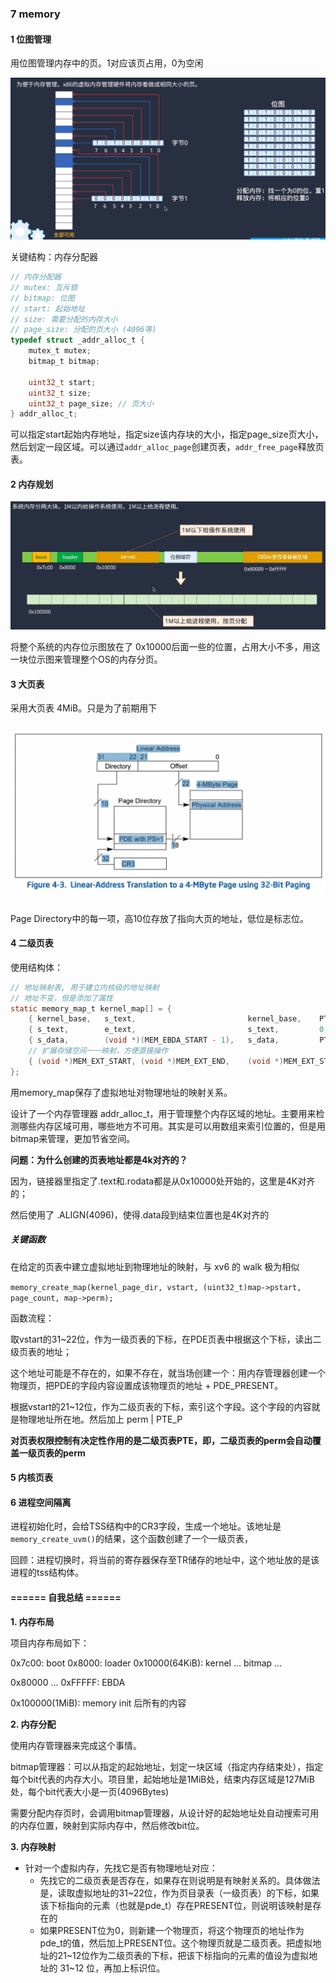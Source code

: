 ### 7 memory

#### 1 位图管理

用位图管理内存中的页。1对应该页占用，0为空闲

<img src="7 memory_pic/image-20230319160603258.png" alt="image-20230319160603258" style="zoom:67%;" />



关键结构：内存分配器

```C
// 内存分配器
// mutex: 互斥锁
// bitmap: 位图
// start: 起始地址
// size: 需要分配的内存大小
// page_size: 分配的页大小 (4096等)
typedef struct _addr_alloc_t {
    mutex_t mutex;
    bitmap_t bitmap;

    uint32_t start;
    uint32_t size;
    uint32_t page_size; // 页大小
} addr_alloc_t;
```

可以指定start起始内存地址，指定size该内存块的大小，指定page_size页大小，然后划定一段区域。可以通过`addr_alloc_page`创建页表，`addr_free_page`释放页表。



#### 2 内存规划

<img src="7 memory_pic/image-20230319175853099.png" alt="image-20230319175853099" style="zoom:67%;" />



将整个系统的内存位示图放在了 0x10000后面一些的位置，占用大小不多，用这一块位示图来管理整个OS的内存分页。



#### 3 大页表



采用大页表 4MiB。只是为了前期用下

<img src="7 memory_pic/image-20230319202408463.png" alt="image-20230319202408463" style="zoom:67%;" />

Page Directory中的每一项，高10位存放了指向大页的地址，低位是标志位。



#### 4 二级页表

使用结构体：

```C
// 地址映射表, 用于建立内核级的地址映射
// 地址不变，但是添加了属性
static memory_map_t kernel_map[] = {
    { kernel_base,   s_text,                         kernel_base,    PTE_W },     // 内核栈区
    { s_text,        e_text,                         s_text,         0 },         // 内核代码区
    { s_data,        (void *)(MEM_EBDA_START - 1),   s_data,         PTE_W },     // 内核数据区
    // 扩展存储空间一一映射，方便直接操作
    { (void *)MEM_EXT_START, (void *)MEM_EXT_END,    (void *)MEM_EXT_START, PTE_W },
};

```

用memory_map保存了虚拟地址对物理地址的映射关系。

设计了一个内存管理器 addr_alloc_t，用于管理整个内存区域的地址。主要用来检测哪些内存区域可用，哪些地方不可用。其实是可以用数组来索引位置的，但是用bitmap来管理，更加节省空间。



**问题：为什么创建的页表地址都是4k对齐的？**

因为，链接器里指定了.text和.rodata都是从0x10000处开始的，这里是4K对齐的；

然后使用了 .ALIGN(4096)，使得.data段到结束位置也是4K对齐的



##### 关键函数

在给定的页表中建立虚拟地址到物理地址的映射，与 xv6 的 walk 极为相似

`memory_create_map(kernel_page_dir, vstart, (uint32_t)map->pstart, page_count, map->perm);`

函数流程：

取vstart的31~22位，作为一级页表的下标，在PDE页表中根据这个下标，读出二级页表的地址；

这个地址可能是不存在的，如果不存在，就当场创建一个：用内存管理器创建一个物理页，把PDE的字段内容设置成该物理页的地址 + PDE_PRESENT。

根据vstart的21~12位，作为二级页表的下标，索引这个字段。这个字段的内容就是物理地址所在地。然后加上 perm | PTE_P



**对页表权限控制有决定性作用的是二级页表PTE，即，二级页表的perm会自动覆盖一级页表的perm**



#### 5 内核页表





#### 6 进程空间隔离

进程初始化时，会给TSS结构中的CR3字段，生成一个地址。该地址是`memory_create_uvm()`的结果，这个函数创建了一个一级页表，

回顾：进程切换时，将当前的寄存器保存至TR储存的地址中，这个地址放的是该进程的tss结构体。





#### ====== 自我总结 ======

**1. 内存布局**

项目内存布局如下：

0x7c00: boot  0x8000: loader   0x10000(64KiB): kernel  ... bitmap ... 

0x80000 ... 0xFFFFF: EBDA

0x100000(1MiB): memory init 后所有的内容



**2. 内存分配**

使用内存管理器来完成这个事情。

bitmap管理器：可以从指定的起始地址，划定一块区域（指定内存结束处），指定每个bit代表的内存大小。项目里，起始地址是1MiB处，结束内存区域是127MiB处，每个bit代表大小是一页(4096Bytes)

需要分配内存页时，会调用bitmap管理器，从设计好的起始地址处自动搜索可用的内存位置，映射到实际内存中，然后修改bit位。

**3. 内存映射**

- 针对一个虚拟内存，先找它是否有物理地址对应：
  - 先找它的二级页表是否存在，如果存在则说明是有映射关系的。具体做法是，读取虚拟地址的31~22位，作为页目录表（一级页表）的下标，如果该下标指向的元素（也就是pde_t）存在PRESENT位，则说明该映射是存在的
  - 如果PRESENT位为0，则新建一个物理页，将这个物理页的地址作为pde_t的值，然后加上PRESENT位。这个物理页就是二级页表。把虚拟地址的21~12位作为二级页表的下标，把该下标指向的元素的值设为虚拟地址的 31~12 位，再加上标识位。